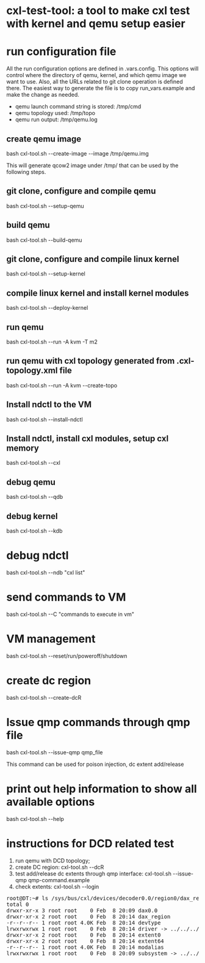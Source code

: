# cxl-test-tool: a tool to make cxl test with kernel and qemu setup easier

# run configuration file
All the run configuration options are defined in .vars.config. This options will control where the directory of qemu, kernel, and which qemu image we want to use.
Also, all the URLs related to git clone operation is defined there.
The easiest way to generate the file is to copy run_vars.example and make the change as needed.

* qemu launch command string is stored: /tmp/cmd
* qemu topology used: /tmp/topo
* qemu run output: /tmp/qemu.log

## create qemu image
bash cxl-tool.sh --create-image --image /tmp/qemu.img

This will generate qcow2 image under /tmp/ that can be used by the following steps.

## git clone, configure and compile qemu
bash cxl-tool.sh --setup-qemu

## build qemu
bash cxl-tool.sh --build-qemu

## git clone, configure and compile linux kernel
bash cxl-tool.sh --setup-kernel

## compile linux kernel and install kernel modules
bash cxl-tool.sh --deploy-kernel

## run qemu
bash cxl-tool.sh --run -A kvm -T m2 

## run qemu with cxl topology generated from .cxl-topology.xml file
bash cxl-tool.sh --run -A kvm --create-topo

## Install ndctl to the VM
bash cxl-tool.sh --install-ndctl

## Install ndctl, install cxl modules, setup cxl memory
bash cxl-tool.sh --cxl

## debug qemu
bash cxl-tool.sh --qdb

## debug kernel
bash cxl-tool.sh --kdb

# debug ndctl
bash cxl-tool.sh --ndb "cxl list"

# send commands to VM
bash cxl-tool.sh --C "commands to execute in vm"

# VM management
bash cxl-tool.sh --reset/run/poweroff/shutdown

# create dc region
bash cxl-tool.sh --create-dcR

# Issue qmp commands through qmp file
bash cxl-tool.sh --issue-qmp qmp_file

This command can be used for poison injection, dc extent add/release

# print out help information to show all available options
bash cxl-tool.sh --help

# instructions for DCD related test
1. run qemu with DCD topology;
2. create DC region: cxl-tool.sh --dcR
3. test add/release dc extents through qmp interface: cxl-tool.sh --issue-qmp qmp-command.example
4. check extents: cxl-tool.sh --login
<pre>
root@DT:~# ls /sys/bus/cxl/devices/decoder0.0/region0/dax_region0/ -lh
total 0
drwxr-xr-x 3 root root    0 Feb  8 20:09 dax0.0
drwxr-xr-x 2 root root    0 Feb  8 20:14 dax_region
-r--r--r-- 1 root root 4.0K Feb  8 20:14 devtype
lrwxrwxrwx 1 root root    0 Feb  8 20:14 driver -> ../../../../../../../bus/cxl/drivers/cxl_dax_region
drwxr-xr-x 2 root root    0 Feb  8 20:14 extent0
drwxr-xr-x 2 root root    0 Feb  8 20:14 extent64
-r--r--r-- 1 root root 4.0K Feb  8 20:14 modalias
lrwxrwxrwx 1 root root    0 Feb  8 20:09 subsystem -> ../../../../../../../bus/cxl
</pre>

